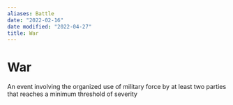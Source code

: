 ```yaml
---
aliases: Battle
date: "2022-02-16"
date modified: "2022-04-27"
title: War
---
```


# War
An event involving the organized use of military force by at least two parties that reaches a minimum threshold of severity

